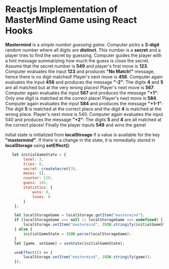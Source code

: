 # Reactjs Implementation of MasterMind Game using React Hooks

**Mastermind** is a *simple number guessing game*. Computer picks a **3-digit** random number where all digits are **distinct**. This number is a **secret** and a player tries to find the secret by guessing. Computer guides the player with a hint message summarizing how much the guess is close the secret. Assume that the secret number is **549** and player's first move is **123**. Computer evaluates the input **123** and produces **"No Match!"** message, hence there is no digit matched! Player's next move is **456**. Computer again evaluates the input **456** and produces the message **"-2"**: The digits **4** and **5** are all matched but at the very wrong places! Player's next move is **567**. Computer again evaluates the input **567** and produces the message **"+1"**: Only one digit is matched at the correct place! Player's next move is **584**. Computer again evaluates the input **584** and produces the message **"+1-1"**: The digit **5** is matched at the correct place and the digit **4** is matched at the wrong place.  Player's next move is 540. Computer again evaluates the input 540 and produces the message **"+2"**: The digits **5** and **4** are all matched at the correct places! Finally the player inputs **549** and wins the game!

Initial state is initialized from **localStroage** if a value is available for the key **"mastermind"**. If there is a change in the state, it is immediatly stored in **localStorage** using **setEffect()**:

```js
   let initialGameState = {
        level: 3,
        tries: 0,
        secret: createSecret(3),
        moves: [],
        counter: 120,
        guess: 145,
        statistics: {
            wins: 0,
            loses: 0
        }
    };

    let localStorageGame = localStorage.getItem("mastermind");
    if (localStorageGame === null || localStorageGame === undefined) {
        localStorage.setItem("mastermind", JSON.stringify(initialGameState));
    } else {
        initialGameState = JSON.parse(localStorageGame);
    }
    let [game, setGame] = useState(initialGameState);

    useEffect(() => {
        localStorage.setItem("mastermind", JSON.stringify(game));
    });

```

